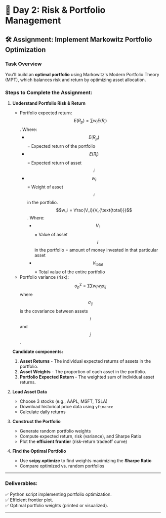 # 📅 Day 2: Risk & Portfolio Management

## 🛠️ Assignment: Implement Markowitz Portfolio Optimization

### **Task Overview**

You'll build an **optimal portfolio** using Markowitz's Modern Portfolio Theory (MPT), which balances risk and return by optimizing asset allocation.

### **Steps to Complete the Assignment:**

1. **Understand Portfolio Risk & Return**

   - Portfolio expected return:
     $$E(R_p) = \sum w_i E(R_i)$$. Where:
     - $$E(R_p)$$ = Expected return of the portfolio
     - $$E(R_i)$$ = Expected return of asset $$i$$
     - $$w_i$$ = Weight of asset $$i$$ in the portfolio. $$w_i = \frac{V_i}{V_{\text{total}}}$$. Where:
       - $$V_i$$ = Value of asset $$i$$ in the portfolio = amount of money invested in that particular asset
       - $$V_{\text{total}}$$ = Total value of the entire portfolio
   - Portfolio variance (risk):
     $$\sigma_p^2 = \sum \sum w_i w_j \sigma_{ij}$$
     where $$\sigma_{ij}$$ is the covariance between assets $$i$$ and $$j$$.

   **Candidate components:**

   1. **Asset Returns** - The individual expected returns of assets in the portfolio.
   2. **Asset Weights** - The proportion of each asset in the portfolio.
   3. **Portfolio Expected Return** - The weighted sum of individual asset returns.

2. **Load Asset Data**

   - Choose 3 stocks (e.g., AAPL, MSFT, TSLA)
   - Download historical price data using `yfinance`
   - Calculate daily returns

3. **Construct the Portfolio**

   - Generate random portfolio weights
   - Compute expected return, risk (variance), and Sharpe Ratio
   - Plot the **efficient frontier** (risk-return tradeoff curve)

4. **Find the Optimal Portfolio**
   - Use **scipy.optimize** to find weights maximizing the **Sharpe Ratio**
   - Compare optimized vs. random portfolios

---

### **Deliverables:**

✅ Python script implementing portfolio optimization.  
✅ Efficient frontier plot.  
✅ Optimal portfolio weights (printed or visualized).

---
